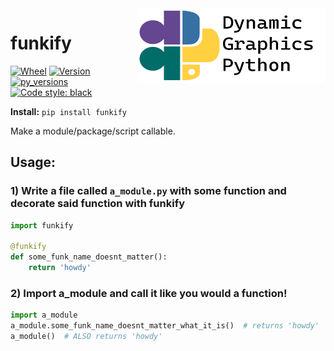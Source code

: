 <a href="https://github.com/dynamic-graphics-inc/dgpy-libs">
<img align="right" src="https://github.com/dynamic-graphics-inc/dgpy-libs/blob/master/docs/images/dgpy_banner.svg?raw=true" alt="drawing" height="120" width="300"/>
</a>

# funkify

[![Wheel](https://img.shields.io/pypi/wheel/funkify.svg)](https://img.shields.io/pypi/wheel/funkify.svg)
[![Version](https://img.shields.io/pypi/v/funkify.svg)](https://img.shields.io/pypi/v/funkify.svg)
[![py_versions](https://img.shields.io/pypi/pyversions/funkify.svg)](https://img.shields.io/pypi/pyversions/funkify.svg)
[![Code style: black](https://img.shields.io/badge/code%20style-black-000000.svg)](https://github.com/psf/black)

**Install:** `pip install funkify`

Make a module/package/script callable.

## Usage:

### 1) Write a file called `a_module.py` with some function and decorate said function with funkify

```python
import funkify

@funkify
def some_funk_name_doesnt_matter():
	return 'howdy'

```

### 2) Import a_module and call it like you would a function!

```python
import a_module
a_module.some_funk_name_doesnt_matter_what_it_is()  # returns 'howdy'
a_module()  # ALSO returns 'howdy'
```
